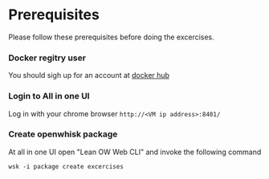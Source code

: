 # Prerequisites

Please follow these prerequisites before doing the excercises.

### Docker regitry user

You should sigh up for an account at [docker hub](https://hub.docker.com/)

### Login to All in one UI

Log in with your chrome browser `http://<VM ip address>:8401/` 

### Create openwhisk package

At all in one UI open "Lean OW Web CLI" and invoke the following command

```
wsk -i package create excercises
```
